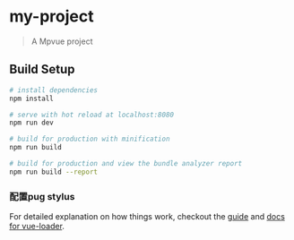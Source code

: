 # my-project

> A Mpvue project

## Build Setup

``` bash
# install dependencies
npm install

# serve with hot reload at localhost:8080
npm run dev

# build for production with minification
npm run build

# build for production and view the bundle analyzer report
npm run build --report
```

### 配置pug stylus
For detailed explanation on how things work, checkout the [guide](http://vuejs-templates.github.io/webpack/) and [docs for vue-loader](http://vuejs.github.io/vue-loader).
